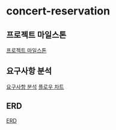 # concert-reservation

## 프로젝트 마일스톤
[프로젝트 마일스톤](./docs/Milestone.md)

## 요구사항 분석
[요구사항 분석](./docs/Requirement.md)
[플로우 차트](./image/FlowChart.png)

## ERD
[ERD](./image/ERD.png)